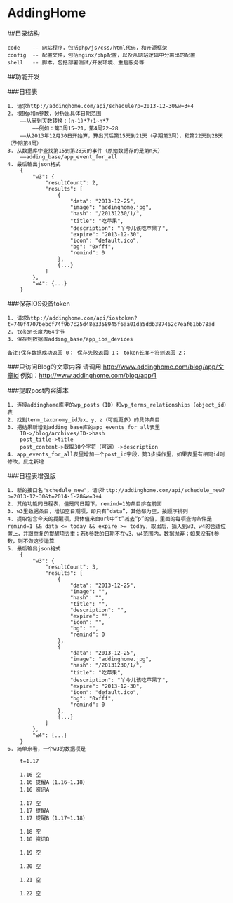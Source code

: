 AddingHome
==========

##目录结构

    code    -- 网站程序，包括php/js/css/html代码，和开源框架
    config  -- 配置文件，包括nginx/php配置，以及从网站逻辑中分离出的配置
    shell   -- 脚本，包括部署测试/开发环境、重启服务等

##功能开发

###日程表

    1. 请求http://addinghome.com/api/schedule?p=2013-12-30&w=3+4
    2. 根据p和m参数，分析出具体日期范围
        ——从周到天数转换：(n-1)*7+1~n*7
            ——例如：第3周15~21，第4周22~28
        ——从2013年12月30日开始算，算出其后第15天到21天（孕期第3周），和第22天到28天（孕期第4周）
    3. 从数据库中查找第15到第28天的事件（原始数据存的是第n天）
        ——adding_base/app_event_for_all
    4. 最后输出json格式
        {
        	"w3": {
        		"resultCount": 2,
        		"results": [
        			{
        				"data": "2013-12-25",
        				"image": "addinghome.jpg",
        				"hash": "/20131230/1/",
                        "title": "吃苹果",
        				"description": "丫今儿该吃苹果了",
        				"expire": "2013-12-30",
        				"icon": "default.ico",
        				"bg": "0xfff",
        				"remind": 0
        			},
        			{...}
        		]
        	},
        	"w4": {...}
        }

###保存IOS设备token

    1. 请求http://addinghome.com/api/iostoken?t=740f4707bebcf74f9b7c25d48e3358945f6aa01da5ddb387462c7eaf61bb78ad
    2. token长度为64字节
    3. 保存到数据库adding_base/app_ios_devices
    
    备注:保存数据成功返回 0； 保存失败返回 1； token长度不符则返回 2； 
    
###只访问Blog的文章内容
    请调用:http://www.addinghome.com/blog/app/文章id 
    例如：http://www.addinghome.com/blog/app/1
    
###提取post内容脚本
    
    1. 连接addinghome库里的wp_posts（ID）和wp_terms_relationships（object_id）表
    2. 找到term_taxonomy_id为x、y、z（可能更多）的具体条目
    3. 把结果新增到adding_base库的app_events_for_all表里
        ID->/blog/archives/ID->hash
        post_title->title
        post_content->截取30个字符（可调）->description
    4. app_events_for_all表里增加一个post_id字段，第3步操作里，如果表里有相同id则修改，反之新增

###日程表增强版

    1. 新的接口名"schedule_new"，请求http://addinghome.com/api/schedule_new?p=2013-12-30&t=2014-1-28&w=3+4
    2. 其他功能同日程表，但是同日期下，remind=1的条目排在前面
    3. w3里数据条目，增加空日期项，即只有“data”，其他都为空，按顺序排列
    4. 提取包含今天的提醒项，具体值来自url中“t”减去“p”的值，里面的每项查询条件是remind=1 && data <= today && expire >= today，取出后，插入到w3、w4的合适位置上，并跟重复的提醒项去重；若t参数的日期不在w3、w4范围内，数据抛弃；如果没有t参数，则不做这步运算
    5. 最后输出json格式
        {
        	"w3": {
        		"resultCount": 3,
        		"results": [
        			{
        				"data": "2013-12-25",
        				"image": "",
        				"hash": "",
                        "title": "",
        				"description": "",
        				"expire": "",
        				"icon": "",
        				"bg": "",
        				"remind": 0
        			},
        			{
        				"data": "2013-12-25",
        				"image": "addinghome.jpg",
        				"hash": "/20131230/1/",
                        "title": "吃苹果",
        				"description": "丫今儿该吃苹果了",
        				"expire": "2013-12-30",
        				"icon": "default.ico",
        				"bg": "0xfff",
        				"remind": 0
        			},
        			{...}
        		]
        	},
        	"w4": {...}
        }
    6. 简单来看，一个w3的数据项是
    
        t=1.17
        
        1.16 空
        1.16 提醒A（1.16~1.18）
        1.16 资讯A
        
        1.17 空
        1.17 提醒A
        1.17 提醒B（1.17~1.18）
        
        1.18 空
        1.18 资讯B
        
        1.19 空
        
        1.20 空
        
        1.21 空
        
        1.22 空
